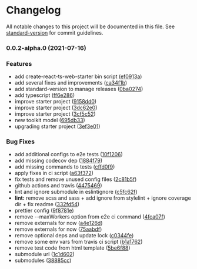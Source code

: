 # Changelog

All notable changes to this project will be documented in this file. See [standard-version](https://github.com/conventional-changelog/standard-version) for commit guidelines.

### 0.0.2-alpha.0 (2021-07-16)


### Features

* add create-react-ts-web-starter bin script ([ef0913a](https://github.com/vitorsalgado/react-web-starter/commit/ef0913a760f9a85287270e164920de71aadfb012))
* add several fixes and improvements ([ca34f1b](https://github.com/vitorsalgado/react-web-starter/commit/ca34f1bf9e187adad55b7b936142d5960da15b02))
* add standard-version to manage releases ([0ba0274](https://github.com/vitorsalgado/react-web-starter/commit/0ba027482135a54eaa83ce3edb4a459295f3fb74))
* add typescript ([ff6e286](https://github.com/vitorsalgado/react-web-starter/commit/ff6e28666bcc3d46fe442ca98f8d68ba214fbe31))
* improve starter project ([9158dd0](https://github.com/vitorsalgado/react-web-starter/commit/9158dd0e6203ed8b9e83ebccf19ebfb94732e5df))
* improve starter project ([3dc62e0](https://github.com/vitorsalgado/react-web-starter/commit/3dc62e03073d00207ca6b2006cc794f81406404c))
* improve starter project ([3cf5c52](https://github.com/vitorsalgado/react-web-starter/commit/3cf5c520c713bd0f45596229c9e6c501880e0c3d))
* new toolkit model ([695db33](https://github.com/vitorsalgado/react-web-starter/commit/695db33b189b84f28c48f5ca1f091e7d3db3666c))
* upgrading starter project ([3ef3e01](https://github.com/vitorsalgado/react-web-starter/commit/3ef3e01f6791f39683760e62df1d5b81c8df6bfe))


### Bug Fixes

* add additional configs to e2e tests ([10f1206](https://github.com/vitorsalgado/react-web-starter/commit/10f1206083f3a0ad778209ee048e5adfc9b0b0d4))
* add missing codecov dep ([1884f79](https://github.com/vitorsalgado/react-web-starter/commit/1884f79cb8f4773e0d7234913ac7f7aeecca4cd9))
* add missing commands to tests ([cffd0f9](https://github.com/vitorsalgado/react-web-starter/commit/cffd0f96f1614c70e57c82e49f56daa8dd38dcd2))
* apply fixes in ci script ([a63f372](https://github.com/vitorsalgado/react-web-starter/commit/a63f3723366620efbca3a5a2c28198c35c6770b9))
* fix tests and remove unused config files ([2c81b5f](https://github.com/vitorsalgado/react-web-starter/commit/2c81b5f8b7160bde4cbeb437696c303a687a62ad))
* github actions and travis ([4475469](https://github.com/vitorsalgado/react-web-starter/commit/4475469358bbdd0f5bfbcbf1f6632374878d12c8))
* lint and ignore submodule in eslintignore ([c5fc62f](https://github.com/vitorsalgado/react-web-starter/commit/c5fc62fd9371df4d9d042a511a5ff3ddf5b18e66))
* **lint:** remove scss and sass + add ignore from stylelint + ignore coverage dir + fix readme ([332fd54](https://github.com/vitorsalgado/react-web-starter/commit/332fd54a73246bafea22c6ad596d7341c3c5c8c4))
* prettier config ([9f8781e](https://github.com/vitorsalgado/react-web-starter/commit/9f8781eb146ef207e897216f5a74793629f6a3a4))
* remove --maxWorkers option from e2e ci command ([4fca07f](https://github.com/vitorsalgado/react-web-starter/commit/4fca07fa5e22c165e825cf77af7b0ce55d778b6f))
* remove externals for now ([a4e126d](https://github.com/vitorsalgado/react-web-starter/commit/a4e126dadee167ab869edf870bc466417fb613f2))
* remove externals for now ([75aabdf](https://github.com/vitorsalgado/react-web-starter/commit/75aabdf7073b1d24defe0c4e44808e171a5d9700))
* remove optional deps and update lock ([c0344fe](https://github.com/vitorsalgado/react-web-starter/commit/c0344fe30ab0fb669a362fe77051f0a796ada2d3))
* remove some env vars from travis ci script ([b1a1762](https://github.com/vitorsalgado/react-web-starter/commit/b1a17627c77632d230d47b349c7de7b54412781a))
* remove test code from html template ([5be6f88](https://github.com/vitorsalgado/react-web-starter/commit/5be6f88378b406c7bfd55e44eba4bd34c2d2e96e))
* submodule url ([1c1d602](https://github.com/vitorsalgado/react-web-starter/commit/1c1d6021225521845c9172cdb77f8d3a1abdd374))
* submodules ([38885cc](https://github.com/vitorsalgado/react-web-starter/commit/38885cc85c97c00e8b88a9cd0930a141533147df))
